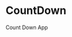 # CountDown
 Count Down App
     
          
                                                      
                                                                
                                                       
                                         
                                     
                
          
         
   
 
